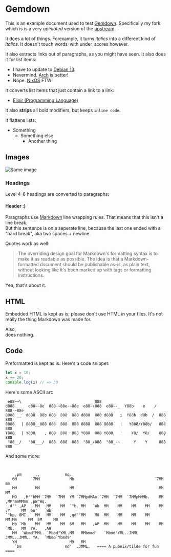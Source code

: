 # Gemdown

This is an example document used to test [Gemdown](https://git.dupunkto.org/~robin/libre0b11/gemdown). Specifically my fork which is is a very *opiniated* version of the [upstream](https://github.com/audiodude/gemdown).

It does a lot of things. Forexample, it turns _italics_ into a different kind of *italics*. It doesn't touch words_with under_scores however.

It also extracts links out of paragraphs, as you might have seen. It also does it for list items:

- I have to update to [Debian 13](https://debian.org).
- Nevermind. [Arch](https://archlinux.org) is better!
- Nope. [NixOS](https://nixorg.org) FTW!

It converts list items that just contain a link to a link:

- [Elixir (Programming Language)](https://elixir-lang.org)

It also **strips** all bold modifiers, but keeps `inline code`.

It flattens lists:

- Something
    - Something else
        - Another thing

## Images

![Some image](/image.jpg)

### Headings

Level 4-6 headings are converted to paragraphs:

#### Header :)

Paragraphs use [Markdown](https://daringfireball.net/projects/markdown/) line wrapping rules.
That means that this isn't a line break.  
But this sentence is on a seperate line, because the last one ended with a "hard break", aka two spaces + newline.

Quotes work as well:

> The overriding design goal for Markdown's
> formatting syntax is to make it as readable 
> as possible. The idea is that a
> Markdown-formatted document should be
> publishable as-is, as plain text, without 
> looking like it's been marked up with tags
> or formatting instructions.

Yea, that's about it.

## HTML

<span>Embedded HTML</span> is kept as is; please don't use HTML in your files. It's not really the thing Markdown was made for.

Also,<br> does nothing.

## Code

Preformatted is kept as is. Here's a code snippet:

```javascript
let x = 10;
x += 20;
console.log(x) // => 30
```

Here's some ASCII art:

```The word "Gemdown", styled in bold letters.
 e88~~\                                888                                  
d888      e88~~8e  888-~88e-~88e  e88~\888  e88~-_  Y88b    e    / 888-~88e 
8888 __  d888  88b 888  888  888 d888  888 d888   i  Y88b  d8b  /  888  888 
8888   | 8888__888 888  888  888 8888  888 8888   |   Y888/Y88b/   888  888 
Y888   | Y888    , 888  888  888 Y888  888 Y888   '    Y8/  Y8/    888  888 
 "88__/   "88___/  888  888  888  "88_/888  "88_-~      Y    Y     888  888 
```

And some more:

```ASCII art: the word "{du}punkto" using a large font

                                                                                           
    ,pm      ,,           mq.                                                              
   6M      `7MM             Mb                                   `7MM        mm            
   MM        MM             MM                                     MM        MM            
   M9   ,M""bMM `7MM  `7MM  YM `7MMpdMAo.`7MM  `7MM  `7MMpMMMb.    MM  ,MP'mmMMmm ,pW"Wq.  
_.d"' ,AP    MM   MM    MM  `"b._MM   `Wb  MM    MM    MM    MM    MM ;Y     MM  6W'   `Wb 
`"bp. 8MI    MM   MM    MM  ,qd"'MM    M8  MM    MM    MM    MM    MM;Mm     MM  8M     M8 
   Mb `Mb    MM   MM    MM  6M   MM   ,AP  MM    MM    MM    MM    MM `Mb.   MM  YA.   ,A9 
   MM  `Wbmd"MML. `Mbod"YML.MM   MMbmmd'   `Mbod"YML..JMML  JMML..JMML. YA.  `Mbmo`Ybmd9'  
   YM                       M9   MM                                                        
    `bm                   md'  .JMML.   ==== A pubnix/tilde for fun ====                   

```